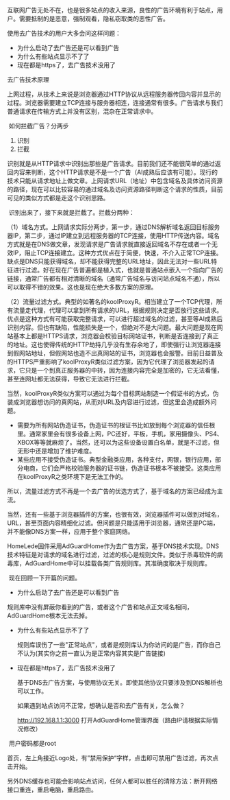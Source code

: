 互联网广告无处不在，也是很多站点的收入来源，良性的广告环境有利于站点，用户。需要抵制的是恶意，强制观看，隐私窃取类的恶性广告。



使用去广告技术的用户大多会问这样问题：

- 为什么启动了去广告还是可以看到广告
- 为什么有些站点显示不了了
- 现在都是https了，去广告技术没用了



去广告技术原理

​        上网过程，从技术上来说是浏览器通过HTTP协议从远程服务器传回内容并显示的过程。浏览器需要建立TCP连接与服务器相连，连接通常有很多。广告请求与我们普通请求在传输方式上并没有区别，混杂在正常请求中。     

​        如何拦截广告？分两步

1. 识别
2. 拦截

​       识别就是从HTTP请求中识别出那些是广告请求。目前我们还不能很简单的通过返回内容来判断，这个HTTP请求是不是一个广告（AI成熟后应该有可能）。现行的技术只能从请求地址上做文章。上网请求URL（地址）中包含域名及具体访问资源的路径，现在可以比较容易的通过域名及访问资源路径判断这个请求的性质，目前可见的类似方式都是走这个识别思路。

​        识别出来了，接下来就是拦截了。拦截分两种：

​      （1）域名方式。上网请求实际分两步，第一步，通过DNS解析域名返回目标服务器IP，第二步，通过IP建立到远程服务器的TCP连接，使用HTTP传送内容。域名方式就是在DNS做文章，发现请求是广告请求就直接返回域名不存在或者一个无效IP，阻止TCP连接建立。这种方式优点在于简便，快速，不介入正常TCP连接。缺点是DNS只能获得域名，却不能获得完整的URL地址，因此无法对一些URL特征进行过滤。好在现在广告普遍都是植入式，也就是普通站点嵌入一个指向广告的链接，通常广告都有相对清晰的域名（通常广告域名与访问站点域名不通），所以可以取得不错的效果。这也是现在绝大多数方案的原理。

​      （2）流量过滤方式。典型的如著名的koolProxyR。相当建立了一个TCP代理，所有流量走代理，代理可以拿到所有请求的URL，根据规则决定是否放行这些请求。 优点是这种方式有可能获取完整请求，可以进行超过域名的过滤，甚至等AI成熟后识别内容。但也有缺陷，性能损失是一个，但绝对不是大问题。最大问题是现在网站基本上都是HTTPS请求，浏览器会校验目标网站证书，判断是否连接到了真正的地址。这也使得传统的HTTP劫持几乎没有生存余地了，即使强行让浏览器连接到假网站地址，但假网站也造不出真网站的证书，浏览器也会报警。目前日益普及的HTTPS严重影响了koolProxyR类似过滤方案，因为它代理了浏览器发起的请求，它只是一个到真正服务器的中转，因为连接内容完全是加密的，它无法看懂，甚至连网址都无法获得，导致它无法进行拦截。

​        当然，koolProxyR类似方案可以通过为每个目标网站制造一个假证书的方式，伪装成浏览器想访问的真网站，从而对URL及内容进行过滤，但这里会造成额外问题。

- 需要为所有网站伪造证书，伪造证书的根证书比如放到每个浏览器的信任根里。通常家里会有很多设备上网，PC还好，平板，手机，家用摄像头、PS4、XBOX等等就麻烦了。当然，还可以为这些设备设置白名单，就是不过滤，但无形中还是增加了维护难度。
- 某些应用不接受伪造证书。典型金融类应用，各种支付，网银，银行应用，部分电商，它们会严格校验服务器的证书链，伪造证书根本不被接受。这类应用在koolProxyR之类环境下是无法工作的。

​       所以，流量过滤方式不再是一个去广告的优选方式了，基于域名的方案已经成为主流。

​       当然，还有一些基于浏览器插件的方案，也很有效，浏览器插件可以做到对域名，URL，甚至页面内容精细化过滤。但问题是只能适用于浏览器，通常还是PC端，并不能像DNS方案一样，应用于整个家庭网络。



​	   HomeLede固件采用AdGuardHome作为去广告方案，基于DNS技术实现。DNS技术特征是对请求的域名进行过滤，过滤的核心是规则文件。类似于杀毒软件的病毒库，AdGuardHome中可以挂载各类广告规则库。其准确度取决于规则库。

​        现在回顾一下开篇的问题。

- 为什么启动了去广告还是可以看到广告

​        规则库中没有屏蔽你看到的广告，或者这个广告和站点正文域名相同，AdGuardHome根本无法去掉。

- 为什么有些站点显示不了了

  规则库误伤了一些"正常站点"，或者是规则库认为你访问的是广告，而你自己不认为(其实你之前一直认为是正常内容其实是广告链接)

- 现在都是https了，去广告技术没用了

  基于DNS去广告方案，与使用协议无关。即使其他协议只要涉及到DNS解析也可以工作。



  如果遇到站点访问不正常，想确认是否和去广告有关，怎么做？

   http://192.168.1.1:3000 打开AdGuardHome管理界面（路由IP请根据实际情况修改）

​    用户密码都是root

​    首页，左上角接近Logo处，有”禁用保护“字样，点击即可禁用广告过滤，再次点击开始。



​     另外DNS缓存也可能会影响站点访问，任何人都可以胜任的清除方法：断开网络接口重连，重启电脑，重启路由。